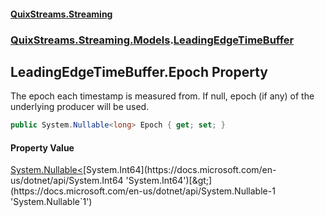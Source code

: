 #### [QuixStreams.Streaming](index.md 'index')
### [QuixStreams.Streaming.Models](QuixStreams.Streaming.Models.md 'QuixStreams.Streaming.Models').[LeadingEdgeTimeBuffer](LeadingEdgeTimeBuffer.md 'QuixStreams.Streaming.Models.LeadingEdgeTimeBuffer')

## LeadingEdgeTimeBuffer.Epoch Property

The epoch each timestamp is measured from. If null, epoch (if any) of the underlying producer will be used.

```csharp
public System.Nullable<long> Epoch { get; set; }
```

#### Property Value
[System.Nullable&lt;](https://docs.microsoft.com/en-us/dotnet/api/System.Nullable-1 'System.Nullable`1')[System.Int64](https://docs.microsoft.com/en-us/dotnet/api/System.Int64 'System.Int64')[&gt;](https://docs.microsoft.com/en-us/dotnet/api/System.Nullable-1 'System.Nullable`1')